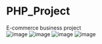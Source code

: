 # PHP_Project
E-commerce business project <br>
![image](https://user-images.githubusercontent.com/108789992/193257115-aaca20f3-7690-41e9-ab18-6e18f09092f8.png)
![image](https://user-images.githubusercontent.com/108789992/193257169-368c4be3-def2-45e4-ac0e-35a25a72d230.png)
![image](https://user-images.githubusercontent.com/108789992/193257292-30f92d07-296c-4385-bea1-da8ed007c416.png)
![image](https://user-images.githubusercontent.com/108789992/193257346-0dcbdd63-2587-4d7a-92cf-d21d547d32bd.png)
